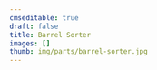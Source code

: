 ```yaml
---
cmseditable: true
draft: false
title: Barrel Sorter
images: []
thumb: img/parts/barrel-sorter.jpg
---
```

